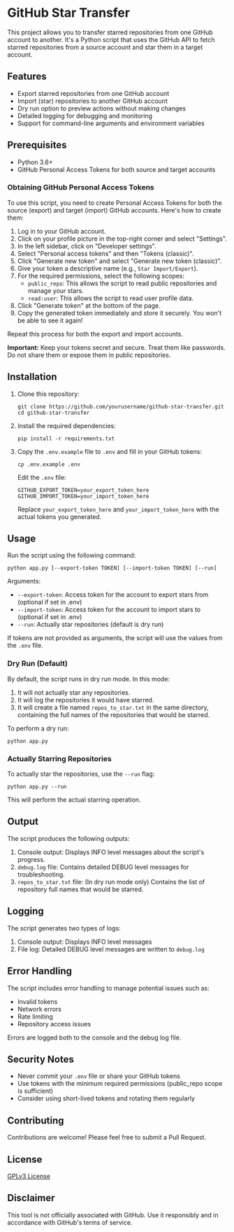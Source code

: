 # GitHub Star Transfer

This project allows you to transfer starred repositories from one GitHub account to another. It's a Python script that uses the GitHub API to fetch starred repositories from a source account and star them in a target account.

## Features

- Export starred repositories from one GitHub account
- Import (star) repositories to another GitHub account
- Dry run option to preview actions without making changes
- Detailed logging for debugging and monitoring
- Support for command-line arguments and environment variables

## Prerequisites

- Python 3.6+
- GitHub Personal Access Tokens for both source and target accounts

### Obtaining GitHub Personal Access Tokens

To use this script, you need to create Personal Access Tokens for both the source (export) and target (import) GitHub accounts. Here's how to create them:

1. Log in to your GitHub account.
2. Click on your profile picture in the top-right corner and select "Settings".
3. In the left sidebar, click on "Developer settings".
4. Select "Personal access tokens" and then "Tokens (classic)".
5. Click "Generate new token" and select "Generate new token (classic)".
6. Give your token a descriptive name (e.g., `Star Import/Export`).
7. For the required permissions, select the following scopes:
   - `public_repo`: This allows the script to read public repositories and manage your stars.
   - `read:user`: This allows the script to read user profile data.
8. Click "Generate token" at the bottom of the page.
9. Copy the generated token immediately and store it securely. You won't be able to see it again!

Repeat this process for both the export and import accounts.

**Important:** Keep your tokens secret and secure. Treat them like passwords. Do not share them or expose them in public repositories.

## Installation

1. Clone this repository:

   ```
   git clone https://github.com/yourusername/github-star-transfer.git
   cd github-star-transfer
   ```

2. Install the required dependencies:

   ```
   pip install -r requirements.txt
   ```

3. Copy the `.env.example` file to `.env` and fill in your GitHub tokens:

   ```
   cp .env.example .env
   ```

   Edit the `.env` file:

   ```
   GITHUB_EXPORT_TOKEN=your_export_token_here
   GITHUB_IMPORT_TOKEN=your_import_token_here
   ```

   Replace `your_export_token_here` and `your_import_token_here` with the actual tokens you generated.

## Usage

Run the script using the following command:

```
python app.py [--export-token TOKEN] [--import-token TOKEN] [--run]
```

Arguments:

- `--export-token`: Access token for the account to export stars from (optional if set in .env)
- `--import-token`: Access token for the account to import stars to (optional if set in .env)
- `--run`: Actually star repositories (default is dry run)

If tokens are not provided as arguments, the script will use the values from the `.env` file.

### Dry Run (Default)

By default, the script runs in dry run mode. In this mode:

1. It will not actually star any repositories.
2. It will log the repositories it would have starred.
3. It will create a file named `repos_to_star.txt` in the same directory, containing the full names of the repositories that would be starred.

To perform a dry run:

```
python app.py
```

### Actually Starring Repositories

To actually star the repositories, use the `--run` flag:

```
python app.py --run
```

This will perform the actual starring operation.

## Output

The script produces the following outputs:

1. Console output: Displays INFO level messages about the script's progress.
2. `debug.log` file: Contains detailed DEBUG level messages for troubleshooting.
3. `repos_to_star.txt` file: (In dry run mode only) Contains the list of repository full names that would be starred.

## Logging

The script generates two types of logs:

1. Console output: Displays INFO level messages
2. File log: Detailed DEBUG level messages are written to `debug.log`

## Error Handling

The script includes error handling to manage potential issues such as:

- Invalid tokens
- Network errors
- Rate limiting
- Repository access issues

Errors are logged both to the console and the debug log file.

## Security Notes

- Never commit your `.env` file or share your GitHub tokens
- Use tokens with the minimum required permissions (public_repo scope is sufficient)
- Consider using short-lived tokens and rotating them regularly

## Contributing

Contributions are welcome! Please feel free to submit a Pull Request.

## License

[GPLv3 License](LICENSE)

## Disclaimer

This tool is not officially associated with GitHub. Use it responsibly and in accordance with GitHub's terms of service.
